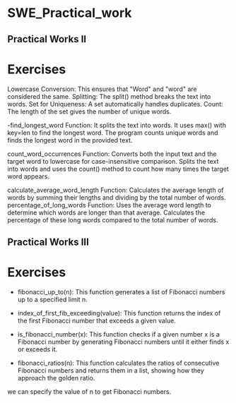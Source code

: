 # SWE_Practical_work
## Practical Works II
# Exercises
Lowercase Conversion: This ensures that "Word" and "word" are considered the same.
Splitting: The split() method breaks the text into words.
Set for Uniqueness: A set automatically handles duplicates.
Count: The length of the set gives the number of unique words.

-find_longest_word Function:
It splits the text into words.
It uses max() with key=len to find the longest word.
The program counts unique words and finds the longest word in the provided text.

count_word_occurrences Function:
Converts both the input text and the target word to lowercase for case-insensitive comparison.
Splits the text into words and uses the count() method to count how many times the target word appears.

calculate_average_word_length Function:
Calculates the average length of words by summing their lengths and dividing by the total number of words.
percentage_of_long_words Function:
Uses the average word length to determine which words are longer than that average.
Calculates the percentage of these long words compared to the total number of words.

## Practical Works III
# Exercises
- fibonacci_up_to(n):
This function generates a list of Fibonacci numbers up to a specified limit n.

- index_of_first_fib_exceeding(value):
This function returns the index of the first Fibonacci number that exceeds a given value.

- is_fibonacci_number(x):
This function checks if a given number x is a Fibonacci number by generating Fibonacci numbers until it either finds x or exceeds it.

- fibonacci_ratios(n):
This function calculates the ratios of consecutive Fibonacci numbers and returns them in a list, showing how they approach the golden ratio.

we can specify the value of n to get Fibonacci numbers.